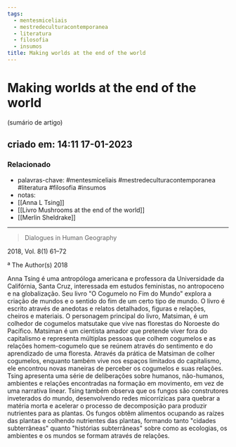 ```yaml
---
tags:
  - mentesmiceliais
  - mestredeculturacontemporanea
  - literatura
  - filosofia
  - insumos
title: Making worlds at the end of the world
---
```


# Making worlds at the end of the world

(sumário de artigo)

## criado em: 14:11 17-01-2023

### Relacionado

- palavras-chave: #mentesmiceliais #mestredeculturacontemporanea #literatura #filosofia #insumos 
- notas: 
- [[Anna L Tsing]]
- [[Livro Mushrooms at the end of the world]]
- [[Merlin Sheldrake]]
---

>Dialogues in Human Geography

2018, Vol. 8(1) 61–72

ª The Author(s) 2018

Anna Tsing é uma antropóloga americana e professora da Universidade da Califórnia, Santa Cruz, interessada em estudos feministas, no antropoceno e na globalização. Seu livro "O Cogumelo no Fim do Mundo" explora a criação de mundos e o sentido do fim de um certo tipo de mundo. O livro é escrito através de anedotas e relatos detalhados, figuras e relações, cheiros e materiais. O personagem principal do livro, Matsiman, é um colhedor de cogumelos matsutake que vive nas florestas do Noroeste do Pacífico. Matsiman é um cientista amador que pretende viver fora do capitalismo e representa múltiplas pessoas que colhem cogumelos e as relações homem-cogumelo que se reúnem através do sentimento e do aprendizado de uma floresta. Através da prática de Matsiman de colher cogumelos, enquanto também vive nos espaços limitados do capitalismo, ele encontrou novas maneiras de perceber os cogumelos e suas relações. Tsing apresenta uma série de deliberações sobre humanos, não-humanos, ambientes e relações encontradas na formação em movimento, em vez de uma narrativa linear. Tsing também observa que os fungos são construtores inveterados do mundo, desenvolvendo redes micorrízicas para quebrar a matéria morta e acelerar o processo de decomposição para produzir nutrientes para as plantas. Os fungos obtêm alimentos ocupando as raízes das plantas e colhendo nutrientes das plantas, formando tanto "cidades subterrâneas" quanto "histórias subterrâneas" sobre como as ecologias, os ambientes e os mundos se formam através de relações.